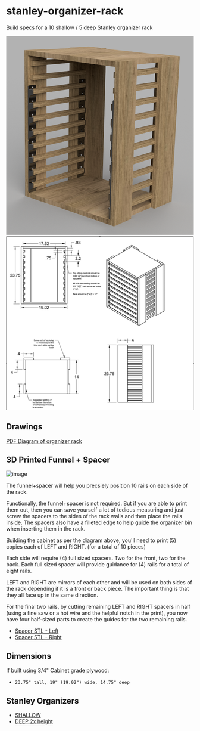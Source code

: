 # stanley-organizer-rack
Build specs for a 10 shallow / 5 deep Stanley organizer rack

![3D rendering of organizer rack](./assets/stanley-organizer-rack-render_v1.png)
![Diagram of organizer rack](./assets/stanley-organizer-rack-diagram.jpg)

## Drawings
[PDF Diagram of organizer rack](./assets/stanley-organizer-rack.pdf)

## 3D Printed Funnel + Spacer

<img width="1270" alt="image" src="https://user-images.githubusercontent.com/272658/147615727-10692c7d-d646-4f85-a19b-399e2f43b6a2.png">

The funnel+spacer will help you precsiely position 10 rails on each side of the rack.

Functionally, the funnel+spacer is not required.  But if you are able to print them out, then you can save yourself a lot of tedious measuring and just
screw the spacers to the sides of the rack walls and then place the rails inside.  The spacers also have a filleted edge to help guide the organizer bin when inserting them in the rack.

Building the cabinet as per the diagram above, you'll need to print (5) copies each of LEFT and RIGHT.  (for a total of 10 pieces)

Each side will require (4) full sized spacers.  Two for the front, two for the back.  Each full sized spacer will provide guidance for (4) rails for a total of eight rails.

LEFT and RIGHT are mirrors of each other and will be used on both sides of the rack depending if it is a front or back piece.  The important thing is that they all face up in the same direction.

For the final two rails, by cutting remaining LEFT and RIGHT spacers in half (using a fine saw or a hot wire and the helpful notch in the print), you now have four half-sized parts to create the guides for the two remaining rails.

- [Spacer STL - Left](./assets/Rail-spacer-4-up-Left.stl)
- [Spacer STL - Right](./assets/Rail-spacer-4-up-Right.stl)

## Dimensions

If built using 3/4" Cabinet grade plywood:
* `23.75" tall, 19" (19.02") wide, 14.75" deep`

## Stanley Organizers

- [SHALLOW](https://www.homedepot.com/p/Stanley-25-Compartment-Shallow-Pro-Small-Parts-Organizer-014725R/203707065)
- [DEEP 2x height](https://www.homedepot.com/p/Stanley-10-Compartment-Deep-Pro-Small-Parts-Organizer-014710R/100375900)
